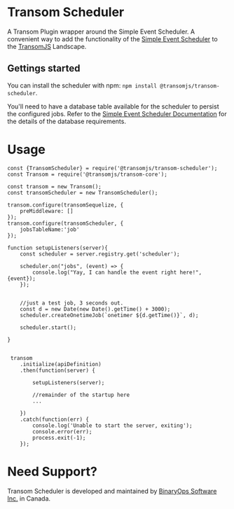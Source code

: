 # Transom Scheduler

A Transom Plugin wrapper around the Simple Event Scheduler. A convenient way to add the 
functionality of the [Simple Event Scheduler](https://www.npmjs.com/package/simple-event-scheduler) to the [TransomJS](https://transomjs.github.io/) Landscape.

## Gettings started
You can install the scheduler with npm: `npm install @transomjs/transom-scheduler`.

You'll need to have a database table available for the scheduler to persist the configured jobs.
Refer to the [Simple Event Scheduler Documentation](https://binaryops-wiebo.github.io/simple-event-scheduler/index.html)
for the details of the database requirements.

# Usage

```
const {TransomScheduler} = require('@transomjs/transom-scheduler');
const Transom = require('@transomjs/transom-core');

const transom = new Transom();
const transomScheduler = new TransomScheduler();

transom.configure(transomSequelize, {
    preMiddleware: []    
});
transom.configure(transomScheduler, {
    jobsTableName:'job'
});

function setupListeners(server){
    const scheduler = server.registry.get('scheduler');

    scheduler.on("jobs", (event) => {
        console.log("Yay, I can handle the event right here!", {event});
    });


    //just a test job, 3 seconds out.
    const d = new Date(new Date().getTime() + 3000);
    scheduler.createOnetimeJob(`onetimer ${d.getTime()}`, d);

    scheduler.start();

}


 transom
    .initialize(apiDefinition)
    .then(function(server) {

        setupListeners(server);
       
        //remainder of the startup here
        ...

    })
    .catch(function(err) {
        console.log('Unable to start the server, exiting');
        console.error(err);
        process.exit(-1);
    });
```

# Need Support?
Transom Scheduler is developed and maintained by [BinaryOps Software Inc.](https://binaryops.ca) in Canada.

